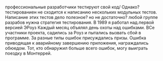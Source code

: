 профессиональные разработчики тестируют свой код/ Однако? тестированиен не сходится к написанию нескольких модульных тестов.
Написание этих тестов дело полезное? но не достаточно? любой группе разрабов нужна стратегия тестирования. В 1989 я работал над.первой версией ЭРоуз Каждый месяц объялял день охоты над ошибками. ВСе участники проекта, садились за Роуз и пытались вызвать сбой в программе.
За разные типы ошибок присуждались призы. Ошибка приводящая к аварийному завершению приложения, награждались обюедом.
Тот, кто обнаружил больше всего ошибок, могу выиграть поездку в Монтеррей.
